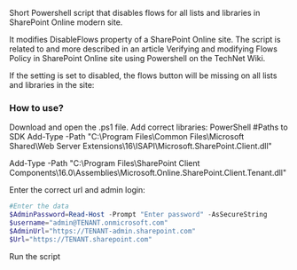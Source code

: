 Short Powershell script that disables flows for all lists and libraries in SharePoint Online modern site.

It modifies DisableFlows property of a SharePoint Online site. The script is related to and more described in an article Verifying and modifying Flows Policy in SharePoint Online site using Powershell on the TechNet Wiki.

 

If the setting is set to disabled, the flows button will be missing on all lists and libraries in the site:





 

 

 

 

 

### How to use?
Download and open the .ps1 file.
Add correct libraries:
PowerShell
#Paths to SDK 
Add-Type -Path "C:\Program Files\Common Files\Microsoft Shared\Web Server Extensions\16\ISAPI\Microsoft.SharePoint.Client.dll" 
 
Add-Type -Path "C:\Program Files\SharePoint Client Components\16.0\Assemblies\Microsoft.Online.SharePoint.Client.Tenant.dll" 
 
Enter the correct url and admin login: 
```PowerShell
#Enter the data 
$AdminPassword=Read-Host -Prompt "Enter password" -AsSecureString 
$username="admin@TENANT.onmicrosoft.com" 
$AdminUrl="https://TENANT-admin.sharepoint.com" 
$Url="https://TENANT.sharepoint.com"
``` 
  Run the script
 

 
